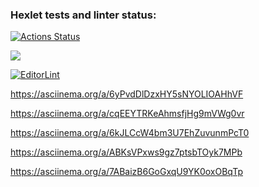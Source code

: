 ### Hexlet tests and linter status:
[![Actions Status](https://github.com/OrioleIvolga/python-project-lvl1/workflows/hexlet-check/badge.svg)](https://github.com/OrioleIvolga/python-project-lvl1/actions)

<a href="https://codeclimate.com/github/OrioleIvolga/python-project-lvl1/maintainability"><img src="https://api.codeclimate.com/v1/badges/d5df676e36a0371a541a/maintainability" /></a>

[![EditorLint](https://github.com/OrioleIvolga/python-project-lvl1/actions/workflows/editor_lint.yml/badge.svg)](https://github.com/OrioleIvolga/python-project-lvl1/actions/workflows/editor_lint.yml)

https://asciinema.org/a/6yPvdDlDzxHY5sNYOLIOAHhVF

https://asciinema.org/a/cqEEYTRKeAhmsfjHg9mVWg0vr

https://asciinema.org/a/6kJLCcW4bm3U7EhZuvunmPcT0

https://asciinema.org/a/ABKsVPxws9gz7ptsbTOyk7MPb

https://asciinema.org/a/7ABaizB6GoGxqU9YK0oxOBqTp